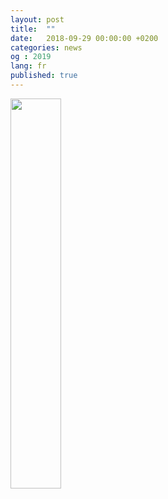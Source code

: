 ```yaml
---
layout: post
title:  ""
date:   2018-09-29 00:00:00 +0200
categories: news
og : 2019
lang: fr
published: true
---
```




<a href="https://www.meetup.com/fr-FR/Open-Geneva-RDV-dinnovation-ouverte-a-Geneve/events/" target="_blank"><img src="{{ site.baseurl }}/images/meetupOpenGeneva.png" width="40%" alt="" class="imgspace" /></a>
